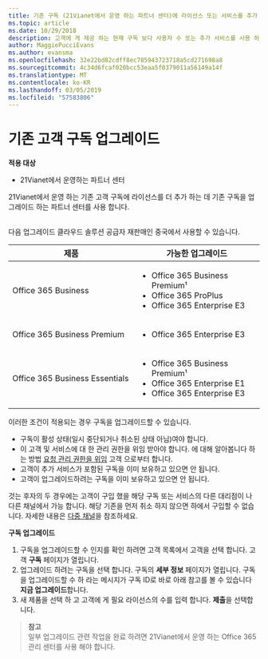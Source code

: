 ```yaml
---
title: 기존 구독 (21Vianet에서 운영 하는 파트너 센터)에 라이선스 또는 서비스를 추가 합니다.
ms.topic: article
ms.date: 10/29/2018
description: 고객에 게 제공 하는 현재 구독 보다 사용자 수 또는 추가 서비스를 사용 하 여 다른 버전에서 필요한 경우에 구독을 업그레이드할 수 있습니다.
author: MaggiePucciEvans
ms.author: evansma
ms.openlocfilehash: 32e22bd82cdff8ec785943723718a5cd271698a8
ms.sourcegitcommit: 4c34d6fcaf020bcc53eaa5f0379011a56149a14f
ms.translationtype: MT
ms.contentlocale: ko-KR
ms.lasthandoff: 03/05/2019
ms.locfileid: "57583806"
---
```

# <a name="upgrade-an-existing-customer-subscription"></a>기존 고객 구독 업그레이드

**적용 대상**

-   21Vianet에서 운영하는 파트너 센터

21Vianet에서 운영 하는 기존 고객 구독에 라이선스를 더 추가 하는 데 기존 구독을 업그레이드 하는 파트너 센터를 사용 합니다. 

## <a href="" id="upgradesubscription"></a>

다음 업그레이드 클라우드 솔루션 공급자 재판매인 중국에서 사용할 수 있습니다.

<table>
<colgroup>
<col width="50%" />
<col width="50%" />
</colgroup>
<thead>
<tr class="header">
<th>제품</th>
<th>가능한 업그레이드</th>
</tr>
</thead>
<tbody>
<tr class="odd">
<td>Office 365 Business</td>
<td><ul>
<li>Office 365 Business Premium¹</li>
<li>Office 365 ProPlus</li>
<li>Office 365 Enterprise E3</li>

</ul></td>
</tr>
<tr class="even">
<td>Office 365 Business Premium</td>
<td><ul>
<li>Office 365 Enterprise E3</li>

</ul></td>
</tr>
<tr class="odd">
<td>Office 365 Business Essentials</td>
<td><ul>
<li>Office 365 Business Premium¹</li>
<li>Office 365 Enterprise E1</li>
<li>Office 365 Enterprise E3</li>

</ul></td>
</tr>
</tbody>
</table>


이러한 조건이 적용되는 경우 구독을 업그레이드할 수 있습니다.

-   구독이 활성 상태(일시 중단되거나 취소된 상태 아님)여야 합니다.
-   이 고객 및 서비스에 대 한 관리 권한을 위임 받아야 합니다. 에 대해 알아봅니다 하는 방법 [요청 관리 권한을 위임](request-a-relationship-with-a-customer.md) 고객 으로부터 합니다.
-   고객이 추가 서비스가 포함된 구독을 이미 보유하고 있으면 안 됩니다.
-   고객이 업그레이드하려는 구독을 이미 보유하고 있으면 안 됩니다.

것는 후자의 두 경우에는 고객이 구입 했을 해당 구독 또는 서비스의 다른 대리점이 나 다른 채널에서 가능 합니다. 해당 기존을 먼저 취소 하지 않으면 하에서 구입할 수 없습니다. 자세한 내용은 [다중 채널](multichannel.md)을 참조하세요.

**구독 업그레이드**

1.  구독을 업그레이드할 수 인지를 확인 하려면 고객 목록에서 고객을 선택 합니다. 고객 **구독** 페이지가 열립니다.
2.  업그레이드 하려는 구독을 선택 합니다. 구독의 **세부 정보** 페이지가 열립니다. 구독을 업그레이드할 수 하 라는 메시지가 구독 ID로 바로 아래 참고를 볼 수 있습니다 **지금 업그레이드**합니다.
3.  새 제품을 선택 하 고 고객에 게 필요 라이선스의 수를 입력 합니다. **제출**을 선택합니다.

>**참고**<br>일부 업그레이드 관련 작업을 완료 하려면 21Vianet에서 운영 하는 Office 365 관리 센터를 사용 해야 합니다.
